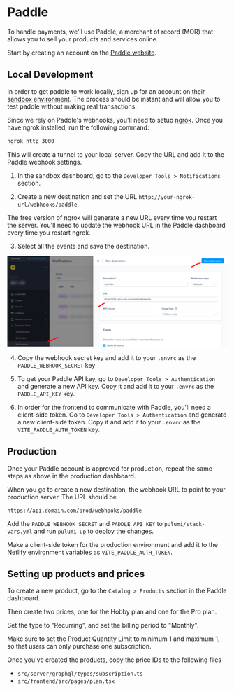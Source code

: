 # Paddle

To handle payments, we'll use Paddle, a merchant of record (MOR) that allows you to sell your products and services online.

Start by creating an account on the [Paddle website](https://paddle.com/).

## Local Development

In order to get paddle to work locally, sign up for an account on their [sandbox environment](https://sandbox-login.paddle.com/). The process should be instant and will allow you to test paddle without making real transactions.

Since we rely on Paddle's webhooks, you'll need to setup [ngrok](https://ngrok.com/). Once you have ngrok installed, run the following command:

```bash
ngrok http 3000
```

This will create a tunnel to your local server. Copy the URL and add it to the Paddle webhook settings.

1. In the sandbox dashboard, go to the `Developer Tools > Notifications` section.

2. Create a new destination and set the URL `http://your-ngrok-url/webhooks/paddle`.

The free version of ngrok will generate a new URL every time you restart the server. You'll need to update the webhook URL in the Paddle dashboard every time you restart ngrok.

3. Select all the events and save the destination.

![Paddle Webhook](./paddle-notifications.png)

4. Copy the webhook secret key and add it to your `.envrc` as the `PADDLE_WEBHOOK_SECRET` key

5. To get your Paddle API key, go to `Developer Tools > Authentication` and generate a new API key. Copy it and add it to your `.envrc` as the `PADDLE_API_KEY` key.

6. In order for the frontend to communicate with Paddle, you'll need a client-side token. Go to `Developer Tools > Authentication` and generate a new client-side token. Copy it and add it to your `.envrc` as the `VITE_PADDLE_AUTH_TOKEN` key.

## Production

Once your Paddle account is approved for production, repeat the same steps as above in the production dashboard.

When you go to create a new destination, the webhook URL to point to your production server. The URL should be

```
https://api.domain.com/prod/webhooks/paddle
```

Add the `PADDLE_WEBHOOK_SECRET` and `PADDLE_API_KEY` to `pulumi/stack-vars.yml` and run `pulumi up` to deploy the changes.

Make a client-side token for the production environment and add it to the Netlify environment variables as `VITE_PADDLE_AUTH_TOKEN`.

## Setting up products and prices

To create a new product, go to the `Catalog > Products` section in the Paddle dashboard.

Then create two prices, one for the Hobby plan and one for the Pro plan.

Set the type to "Recurring", and set the billing period to "Monthly".

Make sure to set the Product Quantity Limit to minimum 1 and maximum 1, so that users can only purchase one subscription.

Once you've created the products, copy the price IDs to the following files

- `src/server/graphql/types/subscription.ts`
- `src/frontend/src/pages/plan.tsx`
